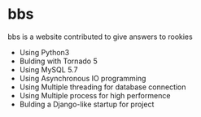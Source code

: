 # bbs

bbs is a website contributed to give answers to rookies

* Using Python3
* Bulding with Tornado 5
* Using MySQL 5.7
* Using Asynchronous IO programming
* Using Multiple threading for database connection
* Using Multiple process for high performence
* Bulding a Django-like startup for project
